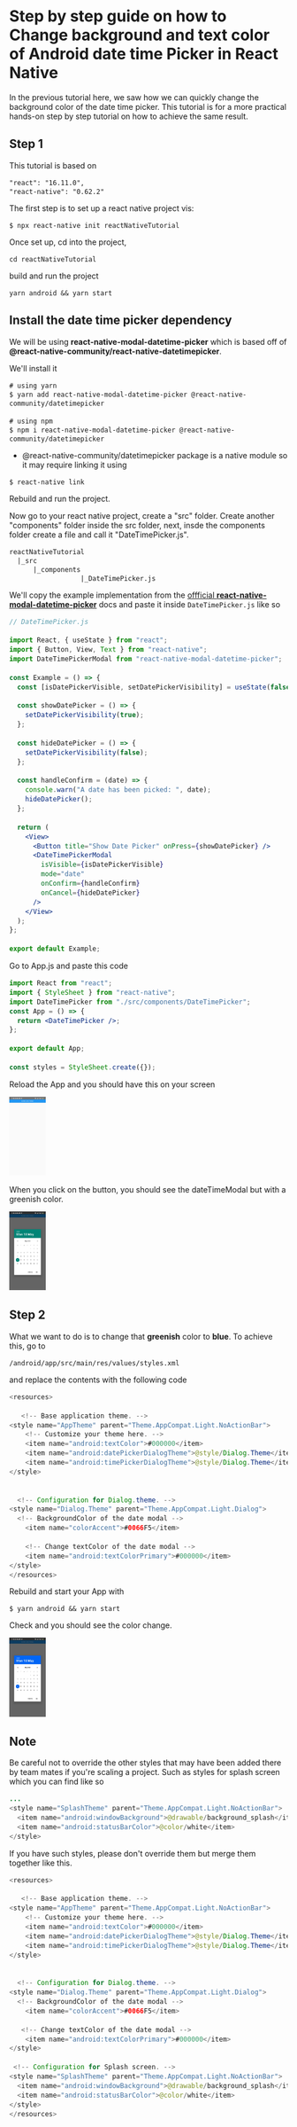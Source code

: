 # Step by step guide on how to Change background and text color of Android date time Picker in React Native

In the previous tutorial here, we saw how we can quickly change the background color of the date time picker. This tutorial is for a more practical hands-on step by step tutorial on how to achieve the same result.

## Step 1

This tutorial is based on

```
"react": "16.11.0",
"react-native": "0.62.2"
```

The first step is to set up a react native project vis:

```
$ npx react-native init reactNativeTutorial
```

Once set up, cd into the project,

```
cd reactNativeTutorial
```

build and run the project

```
yarn android && yarn start
```

## Install the date time picker dependency

We will be using **react-native-modal-datetime-picker** which is based off of **@react-native-community/react-native-datetimepicker**.

We'll install it

```
# using yarn
$ yarn add react-native-modal-datetime-picker @react-native-community/datetimepicker

# using npm
$ npm i react-native-modal-datetime-picker @react-native-community/datetimepicker
```

- @react-native-community/datetimepicker package is a native module so it may require linking it using

```
$ react-native link
```

Rebuild and run the project.

Now go to your react native project, create a "src" folder. Create another "components" folder inside the src folder, next, insde the components folder create a file and call it "DateTimePicker.js".

```
reactNativeTutorial
  |_src
      |_components
                  |_DateTimePicker.js
```

We'll copy the example implementation from the [offficial **react-native-modal-datetime-picker**](https://github.com/mmazzarolo/react-native-modal-datetime-picker) docs and paste it inside `DateTimePicker.js` like so

```jsx
// DateTimePicker.js

import React, { useState } from "react";
import { Button, View, Text } from "react-native";
import DateTimePickerModal from "react-native-modal-datetime-picker";

const Example = () => {
  const [isDatePickerVisible, setDatePickerVisibility] = useState(false);

  const showDatePicker = () => {
    setDatePickerVisibility(true);
  };

  const hideDatePicker = () => {
    setDatePickerVisibility(false);
  };

  const handleConfirm = (date) => {
    console.warn("A date has been picked: ", date);
    hideDatePicker();
  };

  return (
    <View>
      <Button title="Show Date Picker" onPress={showDatePicker} />
      <DateTimePickerModal
        isVisible={isDatePickerVisible}
        mode="date"
        onConfirm={handleConfirm}
        onCancel={hideDatePicker}
      />
    </View>
  );
};

export default Example;
```

Go to App.js and paste this code

```jsx
import React from "react";
import { StyleSheet } from "react-native";
import DateTimePicker from "./src/components/DateTimePicker";
const App = () => {
  return <DateTimePicker />;
};

export default App;

const styles = StyleSheet.create({});
```

Reload the App and you should have this on your screen

<img src="./assets/show.jpg" width="13%">

When you click on the button, you should see the dateTimeModal but with a greenish color.

<img src="./assets/green.jpg" width="13%">

## Step 2

What we want to do is to change that **greenish** color to **blue**.
To achieve this, go to

```
/android/app/src/main/res/values/styles.xml
```

and replace the contents with the following code

```java
<resources>

   <!-- Base application theme. -->
<style name="AppTheme" parent="Theme.AppCompat.Light.NoActionBar">
    <!-- Customize your theme here. -->
    <item name="android:textColor">#000000</item>
    <item name="android:datePickerDialogTheme">@style/Dialog.Theme</item>
    <item name="android:timePickerDialogTheme">@style/Dialog.Theme</item>
</style>


  <!-- Configuration for Dialog.theme. -->
<style name="Dialog.Theme" parent="Theme.AppCompat.Light.Dialog">
  <!-- BackgroundColor of the date modal -->
    <item name="colorAccent">#0066F5</item>

    <!-- Change textColor of the date modal -->
    <item name="android:textColorPrimary">#000000</item>
</style>
</resources>
```

Rebuild and start your App with

```
$ yarn android && yarn start
```

Check and you should see the color change.

<img src="./assets/blue.jpg" width="13%">

## Note

Be careful not to override the other styles that may have been added there by team mates if you're scaling a project. Such as styles for splash screen which you can find like so

```java
...
<style name="SplashTheme" parent="Theme.AppCompat.Light.NoActionBar">
  <item name="android:windowBackground">@drawable/background_splash</item>
  <item name="android:statusBarColor">@color/white</item>
</style>
```

If you have such styles, please don't override them but merge them together like this.

```java
<resources>

   <!-- Base application theme. -->
<style name="AppTheme" parent="Theme.AppCompat.Light.NoActionBar">
    <!-- Customize your theme here. -->
    <item name="android:textColor">#000000</item>
    <item name="android:datePickerDialogTheme">@style/Dialog.Theme</item>
    <item name="android:timePickerDialogTheme">@style/Dialog.Theme</item>
</style>


  <!-- Configuration for Dialog.theme. -->
<style name="Dialog.Theme" parent="Theme.AppCompat.Light.Dialog">
  <!-- BackgroundColor of the date modal -->
    <item name="colorAccent">#0066F5</item>

   <!-- Change textColor of the date modal -->
    <item name="android:textColorPrimary">#000000</item>
</style>

 <!-- Configuration for Splash screen. -->
<style name="SplashTheme" parent="Theme.AppCompat.Light.NoActionBar">
  <item name="android:windowBackground">@drawable/background_splash</item>
  <item name="android:statusBarColor">@color/white</item>
</style>
</resources>
```
